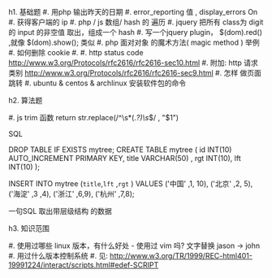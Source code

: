 h1. 基础题
#. 用php 输出昨天的日期
#. error_reporting 值 , display_errors On
#. 获得客户端的 ip
#. php / js  数组/ hash 的 遍历
#. jquery 把所有 class为 digit 的 input 的非空值 取出，组成一个 hash
#. 写一个jquery plugin， $(dom).red() ,就像 $(dom).show(); 类似
#. php 面对对象 的魔术方法( magic method ) 举例
#. 如何删除 cookie
#. 
#. http status code http://www.w3.org/Protocols/rfc2616/rfc2616-sec10.html
#. 附加: http 请求 类别 http://www.w3.org/Protocols/rfc2616/rfc2616-sec9.html
#. 怎样 做页面跳转
#. ubuntu & centos & archlinux 安装软件包的命令

h2. 算法题

#. js trim 函数 return str.replace(/^\s*(.*?)\s*$/ , "$1")

SQL

DROP TABLE IF EXISTS mytree;
CREATE TABLE mytree (
id INT(10) AUTO_INCREMENT PRIMARY KEY,
title VARCHAR(50) ,
rgt INT(10),
lft INT(10)
);

INSERT INTO mytree 
(`title`,`lft` ,`rgt` )
VALUES 
('中国' ,1, 10),
('北京' ,2, 5),
('海淀' ,3 ,4),
('浙江' ,6,9),
('杭州' ,7,8);

一句SQL 取出带层级结构 的数据


h3.  知识范围

#. 使用过哪些 linux 版本，有什么好处 - 使用过 vim 吗?  文字替换 jason -> john
#. 用过什么版本控制系统
#. <script src="1.js" >alert(1);</script> 见: http://www.w3.org/TR/1999/REC-html401-19991224/interact/scripts.html#edef-SCRIPT